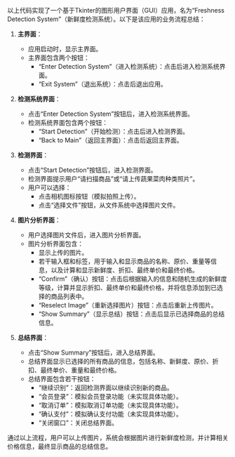 以上代码实现了一个基于Tkinter的图形用户界面（GUI）应用，名为“Freshness Detection System”（新鲜度检测系统）。以下是该应用的业务流程总结：

1. **主界面**：
   - 应用启动时，显示主界面。
   - 主界面包含两个按钮：
     - “Enter Detection System”（进入检测系统）：点击后进入检测系统界面。
     - “Exit System”（退出系统）：点击后退出应用。

2. **检测系统界面**：
   - 点击“Enter Detection System”按钮后，进入检测系统界面。
   - 检测系统界面包含两个按钮：
     - “Start Detection”（开始检测）：点击后进入检测界面。
     - “Back to Main”（返回主界面）：点击后返回主界面。

3. **检测界面**：
   - 点击“Start Detection”按钮后，进入检测界面。
   - 检测界面提示用户“请扫描商品”或“请上传蔬果菜肉种类照片”。
   - 用户可以选择：
     - 点击相机图标按钮（模拟拍照上传）。
     - 点击“选择文件”按钮，从文件系统中选择图片文件。

4. **图片分析界面**：
   - 用户选择图片文件后，进入图片分析界面。
   - 图片分析界面包含：
     - 显示上传的图片。
     - 若干输入框和标签，用于输入和显示商品的名称、原价、重量等信息，以及计算和显示新鲜度、折扣、最终单价和最终价格。
     - “Confirm”（确认）按钮：点击后根据输入的信息和随机生成的新鲜度等级，计算并显示折扣、最终单价和最终价格，并将信息添加到已选择的商品列表中。
     - “Reselect Image”（重新选择图片）按钮：点击后重新上传图片。
     - “Show Summary”（显示总结）按钮：点击后显示已选择商品的总结信息。

5. **总结界面**：
   - 点击“Show Summary”按钮后，进入总结界面。
   - 总结界面显示已选择的所有商品的信息，包括名称、新鲜度、原价、折扣、最终单价、重量和最终价格。
   - 总结界面包含若干按钮：
     - “继续识别”：返回检测界面以继续识别新的商品。
     - “会员登录”：模拟会员登录功能（未实现具体功能）。
     - “取消订单”：模拟取消订单功能（未实现具体功能）。
     - “确认支付”：模拟确认支付功能（未实现具体功能）。
     - “关闭窗口”：关闭总结界面。

通过以上流程，用户可以上传图片，系统会根据图片进行新鲜度检测，并计算相关价格信息，最终显示商品的总结信息。